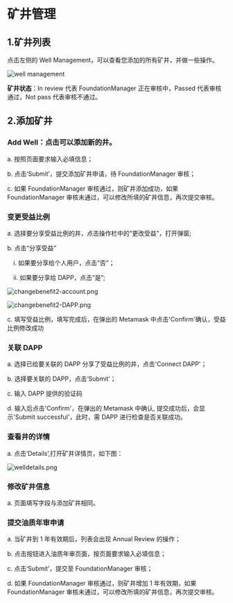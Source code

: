 # 矿井管理

## 1.矿井列表

点击左侧的 Well Management，可以查看您添加的所有矿井，并做一些操作。

![well management](/img/docs/WellManagement1.png)

**矿井状态**：In review 代表 FoundationManager 正在审核中，Passed 代表审核通过，Not pass 代表审核不通过。

## 2.添加矿井

### Add Well：点击可以添加新的井。

a. 按照页面要求输入必填信息；

b. 点击‘Submit’，提交添加矿井申请，待 FoundationManager 审核；

c. 如果 FoundationManager 审核通过，则矿井添加成功，如果 FoundationManager 审核未通过，可以修改所填的矿井信息，再次提交审核。


### 变更受益比例

a. 选择要分享受益比例的井，点击操作栏中的“更改受益”，打开弹窗;

b. 点击“分享受益”

&ensp;&ensp;i. 如果要分享给个人用户，点击“否”；

&ensp;&ensp;ii. 如果要分享给 DAPP，点击“是”;

![changebenefit2-account.png](/img/docs/ChangeBenefit2-account.png)

![changebenefit2-DAPP.png](/img/docs/ChangeBenefit2-DAPP.png)

c. 填写受益比例，填写完成后，在弹出的 Metamask 中点击'Confirm'确认，受益比例修改成功

### 关联 DAPP

a. 选择已给要关联的 DAPP 分享了受益比例的井，点击'Connect DAPP'；

b. 选择要关联的 DAPP，点击‘Submit’；

c. 输入 DAPP 提供的验证码

d. 输入后点击'Confirm'，在弹出的 Metamask 中确认, 提交成功后，会显示'Submit successful'，此时，需 DAPP 进行检查是否关联成功。

### 查看井的详情

a. 点击‘Details’,打开矿井详情页，如下图：

![welldetails.png](/img/docs/WellDetails.png)

### 修改矿井信息

a. 页面填写字段与添加矿井相同。

### 提交油质年审申请

a. 当矿井到 1 年有效期后，列表会出现 Annual Review 的操作；

b. 点击按钮进入油质年审页面，按页面要求输入必填信息；

c. 点击‘Submit’，提交至 FoundationManager 审核；

d. 如果 FoundationManager 审核通过，则矿井增加 1 年有效期，如果 FoundationManager 审核未通过，可以修改所填的矿井信息，再次提交审核。
